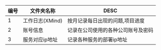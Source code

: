 |编号|   文件夹名称  |               DESC               |
|----|---------------|----------------------------------|
| 1  |工作日志(XMind)|按月记录每日出现的问题,项目进度   |
| 2  |账号信息       |记录在公司使用的各种公司账号及密码|
| 3  |服务对应ip地址 |记录各种服务的部署ip地址          |
